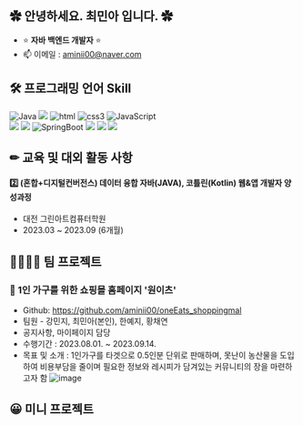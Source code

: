 ## ✿ 안녕하세요. 최민아 입니다. ✿

- ⭐ **자바 백엔드 개발자** ⭐
- 📫 이메일 : aminii00@naver.com

## 🛠 프로그래밍 언어 Skill
<p>
  <img alt="Java" src="https://img.shields.io/badge/-Java-46a2f1?style=flat-square&logo=Java&logoColor=white" /> 
  <img src="https://img.shields.io/badge/C-A8B9CC?style=flat-square&logo=C&logoColor=white"/>
  <img alt="html" src="https://img.shields.io/badge/-HTML-E34F26?style=flat-square&logo=html5&logoColor=white" />
  <img alt="css3" src="https://img.shields.io/badge/-css3-FB542B?style=flat-square&logo=css3&logoColor=white" />
  <img alt="JavaScript" src="https://img.shields.io/badge/-JavaScript-5849BE?style=flat-square&logo=JavaScript&logoColor=white" /><br>
  <img src="https://img.shields.io/badge/jQuery-0769AD?style=flat-square&logo=jQuery&logoColor=white"/>
  <img src="https://img.shields.io/badge/Bootstrapap-7952B3?style=flat-square&logo=bootstrap&logoColor=white"/>
  <img alt="SpringBoot" src="https://img.shields.io/badge/-SpringBoot-2088FF?style=flat-square&logo=SpringBoot&logoColor=white" />
  <img src="https://img.shields.io/badge/MySQL-4479A1?style=flat-square&logo=MySQL&logoColor=white"/>
  <img src="https://img.shields.io/badge/Android Studio-3DDC84?style=flat-square&logo=Android Studio&logoColor=white"/>
  <img src="https://img.shields.io/badge/Google Colab-F9AB00?style=flat-square&logo=Google Colab&logoColor=white"/>
</p>


## ✏ 교육 및 대외 활동 사항
#### 2️⃣ (혼합+디지털컨버전스) 데이터 융합 자바(JAVA), 코틀린(Kotlin) 웹&앱 개발자 양성과정
- 대전 그린아트컴퓨터학원
- 2023.03 ~ 2023.09 (6개월)

## 👨‍👨‍👧‍👧 팀 프로젝트
### 📕 1인 가구를 위한 쇼핑몰 홈페이지 '원이츠'
- Github: https://github.com/aminii00/oneEats_shoppingmal
- 팀원 - 강민지, 최민아(본인), 한예지, 황채연
- 공지사항, 마이페이지 담당
- 수행기간 : 2023.08.01. ~ 2023.09.14.
- 목표 및 소개 : 1인가구를 타겟으로 0.5인분 단위로 판매하며, 못난이 농산물을 도입하여 비용부담을 줄이며 필요한 정보와 레시피가 담겨있는 커뮤니티의 장을 마련하고자 함 
![image](https://github.com/aminii00/aminii00/assets/89954944/317f0c65-1585-4eb0-90bc-b31b6ab7efdd)

## 😀 미니 프로젝트
